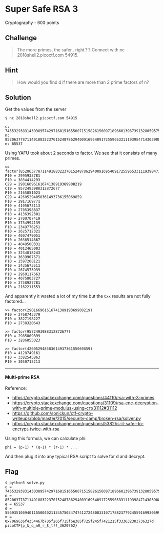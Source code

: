 # Super Safe RSA 3
Cryptography - 600 points

## Challenge 
> The more primes, the safer.. right.?.? Connect with nc 2018shell2.picoctf.com 54915.

## Hint
> How would you find d if there are more than 2 prime factors of n?

## Solution

Get the values from the server

	$ nc 2018shell2.picoctf.com 54915

	c: 7455329383143038957429716815165500715158261560971896601396739132805957525166191202455760978408719432329362021224459206704248836452011818476672175430764537075040063368230228365358727043987687964871609661287101362363672847396656546249922690106513698797211955466172034302181014173372680092234399540927971670
	n: 8520637787114918832237015248786294009169540917255965331119398471430390846334537463412527582570236972202263403305377799932127000612183588324716119238697948964827609505124731694163461569741661957620860552493085730019676068317580085380871714045570573263756460672395119961317987254629107413356208040537606803
	e: 65537

Using YAFU took about 2 seconds to factor. We see that it consists of many primes.

	>> factor(8520637787114918832237015248786294009169540917255965331119398471430390846334537463412527582570236972202263403305377799932127000612183588324716119238697948964827609505124731694163461569741661957620860552493085730019676068317580085380871714045570573263756460672395119961317987254629107413356208040537606803)
	P10 = 2995933781
	P10 = 3834414293
	C29 = 29016696161674138919369908219
	C19 = 9572493988312872677
	P10 = 2165051023
	C29 = 42605294858361493736155069859
	P10 = 2917169771
	P10 = 4105673113
	P10 = 2705398837
	P10 = 4136392301
	P10 = 2700707419
	P10 = 3734994139
	P10 = 2349776251
	P10 = 2625712321
	P10 = 4007479051
	P10 = 2636514667
	P10 = 4048500331
	P10 = 4012465003
	P10 = 3234818243
	P10 = 3639907571
	P10 = 2597208121
	P10 = 3435673511
	P10 = 2674573939
	P10 = 2960117663
	P10 = 4075003727
	P10 = 2758927781
	P10 = 2162211553

And apparently it wasted a lot of my time but the `Cxx` results are not fully factored...

	>> factor(29016696161674138919369908219)
	P10 = 2768743379
	P10 = 3827198227
	P10 = 2738320643

	>> factor(9572493988312872677)
	P10 = 2985009899
	P10 = 3206855023

	>> factor(42605294858361493736155069859)
	P10 = 4128749161
	P10 = 3382545863
	P10 = 3050713213

---

#### Multi-prime RSA

Reference:

- https://crypto.stackexchange.com/questions/44110/rsa-with-3-primes
- https://crypto.stackexchange.com/questions/31109/rsa-enc-decryption-with-multiple-prime-modulus-using-crt/31112#31112
- https://github.com/sonickun/ctf-crypto-writeups/blob/master/2015/security-camp/broken-rsa/solver.py
- https://crypto.stackexchange.com/questions/5382/is-it-safer-to-encrypt-twice-with-rsa

Using this formula, we can calculate phi

	phi = (p-1) * (q-1) * (r-1) * ...

And then plug it into any typical RSA script to solve for d and decrypt.

## Flag

	$ python3 solve.py 
	c = 7455329383143038957429716815165500715158261560971896601396739132805957525166191202455760978408719432329362021224459206704248836452011818476672175430764537075040063368230228365358727043987687964871609661287101362363672847396656546249922690106513698797211955466172034302181014173372680092234399540927971670
	n = 8520637787114918832237015248786294009169540917255965331119398471430390846334537463412527582570236972202263403305377799932127000612183588324716119238697948964827609505124731694163461569741661957620860552493085730019676068317580085380871714045570573263756460672395119961317987254629107413356208040537606803
	e = 65537
	d = 5569351009401155004021134575034747412724800331071788237792455916993059969100653421690306814783304136482570904211645932870481010062507457964736086404517576097218368770802637081903944838845215362790927908559086265403376004771299754446528510566482335725137312781766327307946613560836063821291008132810473473
	m = 0x7069636f4354467b705f265f715f6e305f725f245f7421215f333632303736327d
	picoCTF{p_&_q_n0_r_$_t!!_3620762}

